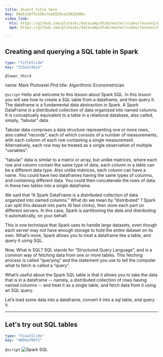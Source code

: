 ```yaml
---
title: Insert title here
key: 50a513bf7e15bc7ea8559ce3382bd96c
video_link:
  hls: https://github.com/pluteski/datacamp/blob/master/video/lesson1/DC_Lesson1_.m3u8
  mp4: https://github.com/pluteski/datacamp/blob/master/video/lesson1/DC_Lesson1_.mp4

---
```

## **Creating and querying a SQL table in Spark**

```yaml
type: "TitleSlide"
key: "253a1c93a3"
```

`@lower_third`

name: Mark Plutowski Phd
title: Algorithmic Econometrician


`@script`
Hello and welcome to this lesson about Spark SQL. In this lesson you will see how to create a SQL table from a dataframe, and then query it.  The dataframe is a fundamental data abstraction in Spark.   A Spark DataFrame is a distributed collection of data organized into named columns. It is conceptually equivalent to a table in a relational database, also called, simply, “tabular” data. 

Tabular data comprises a data structure representing one or more rows,  also called “records”, each of which consists of a number of measurements, with each column of each row containing a single measurement. Alternatively, each row may be treated as a single observation of multiple "variables". 

"tabular" data is similar to a matrix or array, but unlike matrices, where each row and column contain the same type of data, each column in a table can be a different data type. Also unlike matrices, each column can have a name. You could have two dataframes having the same types of columns, and containing different data.  You could then concatenate the rows of data in these two tables into a single dataframe.

We said that “A Spark DataFrame is a distributed collection of data organized into named columns.”  What do we mean by “distributed” ?  Spark can split this dataset into parts (6 fast clicks), then store each part on different servers. In this case, Spark is partitioning the data and distributing it automatically, on your behalf. 

This is one technique that Spark uses to handle large datasets, even though each server may not have enough storage to hold the entire dataset on its own.  What’s more, Spark allows you to treat a dataframe like a table, and query it using SQL. 

Now, What is SQL?  SQL stands for “Structured Query Language”, and is a common way of fetching data from one or more tables. This fetching process is called “querying” and the statement you use to tell the computer what to fetch is called a “query”. 

What’s useful about the Spark SQL table is that it allows you to take the data that is in a dataframe -- namely, a distributed collection of rows having named columns -- and treat it as a single table, and fetch data from it using an SQL query. 

Let’s load some data into a dataframe, convert it into a sql table, and query it.


---
## Let's try out SQL tables

```yaml
type: "FinalSlide"
key: "4695e78972"
```

`@script`
![Spark SQL](http://assets.datacamp.com/production/repositories/3679/datasets/7489a99991fd39a836425d0d060aad4e3d215f48/Spark%20SQL.png)

